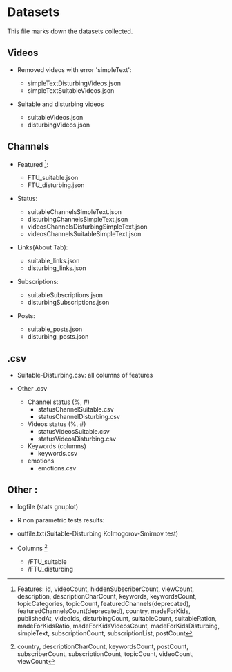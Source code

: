 # Datasets

This file marks down the datasets collected.

## Videos

- 	Removed videos with error 'simpleText':
	-	simpleTextDisturbingVideos.json
	-	simpleTextSuitableVideos.json
	
-	Suitable and disturbing videos
	-	suitableVideos.json
	-	disturbingVideos.json

## Channels

-	Featured [^1]:
	
	-	FTU_suitable.json
	-	FTU_disturbing.json
		
- 	Status:

	-	suitableChannelsSimpleText.json
	-	disturbingChannelsSimpleText.json	
	-	videosChannelsDisturbingSimpleText.json
	-	videosChannelsSuitableSimpleText.json
	
- 	Links(About Tab):

	 -	suitable_links.json
	 -	disturbing_links.json
	
- 	Subscriptions:
	
	-	suitableSubscriptions.json
	-	disturbingSubscriptions.json

- 	Posts:	
	-	suitable_posts.json
	-	disturbing_posts.json
	
## .csv

-	Suitable-Disturbing.csv: all columns of features

-	Other .csv
	
	- Channel status (%, #)
		-	statusChannelSuitable.csv
		-	statusChannelDisturbing.csv		
	- Videos status (%, #)
		-	statusVideosSuitable.csv
		-	statusVideosDisturbing.csv
	- Keywords (columns)		
		-	keywords.csv	
	- emotions
		-	emotions.csv
		
			
## Other :

-	logfile (stats gnuplot)

- 	R non parametric tests results:

-	outfile.txt(Suitable-Disturbing Kolmogorov-Smirnov test)

- 	Columns [^2]

	-	/FTU_suitable
	-	/FTU_disturbing
	
	
[^1]: Features:	id, videoCount, hiddenSubscriberCount, viewCount, description, descriptionCharCount, keywords, keywordsCount, topicCategories, topicCount, featuredChannels(deprecated), featuredChannelsCount(deprecated), country, madeForKids, publishedAt, videoIds, disturbingCount, suitableCount, suitableRation, madeForKidsRatio, madeForKidsVideosCount, madeForKidsDisturbing, simpleText, subscriptionCount, subscriptionList, postCount
[^2]: country, descriptionCharCount, keywordsCount, postCount, subscriberCount, subscriptionCount, topicCount, videoCount, viewCount
